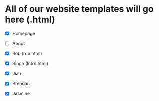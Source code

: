 # All of our website templates will go here (.html)
- [x] Homepage
- [ ] About

- [x] Rob (rob.html)
- [x] Singh (Intro.html)

- [x] Jian
- [x] Brendan
- [x] Jasmine
